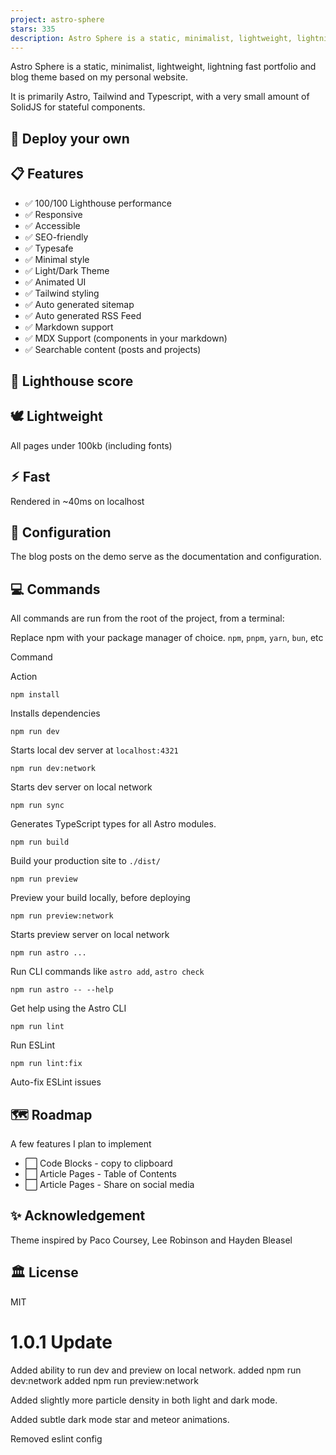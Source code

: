```yaml
---
project: astro-sphere
stars: 335
description: Astro Sphere is a static, minimalist, lightweight, lightning fast portfolio and blog.
---
```


Astro Sphere is a static, minimalist, lightweight, lightning fast portfolio and blog theme based on my personal website.

It is primarily Astro, Tailwind and Typescript, with a very small amount of SolidJS for stateful components.

🚀 Deploy your own
------------------

📋 Features
-----------

-   ✅ 100/100 Lighthouse performance
-   ✅ Responsive
-   ✅ Accessible
-   ✅ SEO-friendly
-   ✅ Typesafe
-   ✅ Minimal style
-   ✅ Light/Dark Theme
-   ✅ Animated UI
-   ✅ Tailwind styling
-   ✅ Auto generated sitemap
-   ✅ Auto generated RSS Feed
-   ✅ Markdown support
-   ✅ MDX Support (components in your markdown)
-   ✅ Searchable content (posts and projects)

💯 Lighthouse score
-------------------

🕊️ Lightweight
---------------

All pages under 100kb (including fonts)

⚡︎ Fast
-------

Rendered in ~40ms on localhost

📄 Configuration
----------------

The blog posts on the demo serve as the documentation and configuration.

💻 Commands
-----------

All commands are run from the root of the project, from a terminal:

Replace npm with your package manager of choice. `npm`, `pnpm`, `yarn`, `bun`, etc

Command

Action

`npm install`

Installs dependencies

`npm run dev`

Starts local dev server at `localhost:4321`

`npm run dev:network`

Starts dev server on local network

`npm run sync`

Generates TypeScript types for all Astro modules.

`npm run build`

Build your production site to `./dist/`

`npm run preview`

Preview your build locally, before deploying

`npm run preview:network`

Starts preview server on local network

`npm run astro ...`

Run CLI commands like `astro add`, `astro check`

`npm run astro -- --help`

Get help using the Astro CLI

`npm run lint`

Run ESLint

`npm run lint:fix`

Auto-fix ESLint issues

🗺️ Roadmap
-----------

A few features I plan to implement

-   ⬜ Code Blocks - copy to clipboard
-   ⬜ Article Pages - Table of Contents
-   ⬜ Article Pages - Share on social media

✨ Acknowledgement
-----------------

Theme inspired by Paco Coursey, Lee Robinson and Hayden Bleasel

🏛️ License
-----------

MIT

1.0.1 Update
============

Added ability to run dev and preview on local network. added npm run dev:network added npm run preview:network

Added slightly more particle density in both light and dark mode.

Added subtle dark mode star and meteor animations.

Removed eslint config
